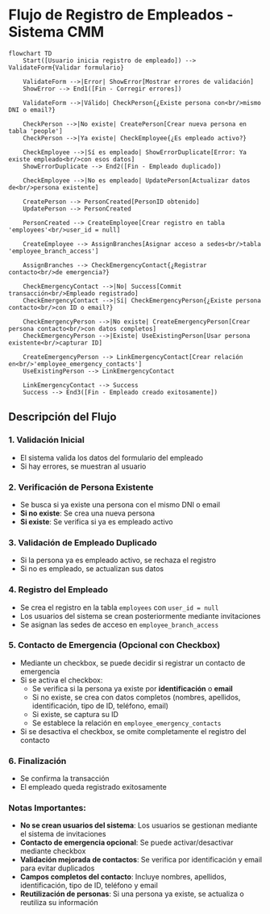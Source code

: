 # Flujo de Registro de Empleados - Sistema CMM

```mermaid
flowchart TD
    Start([Usuario inicia registro de empleado]) --> ValidateForm{Validar formulario}
    
    ValidateForm -->|Error| ShowError[Mostrar errores de validación]
    ShowError --> End1([Fin - Corregir errores])
    
    ValidateForm -->|Válido| CheckPerson{¿Existe persona con<br/>mismo DNI o email?}
    
    CheckPerson -->|No existe| CreatePerson[Crear nueva persona en tabla 'people']
    CheckPerson -->|Ya existe| CheckEmployee{¿Es empleado activo?}
    
    CheckEmployee -->|Sí es empleado| ShowErrorDuplicate[Error: Ya existe empleado<br/>con esos datos]
    ShowErrorDuplicate --> End2([Fin - Empleado duplicado])
    
    CheckEmployee -->|No es empleado| UpdatePerson[Actualizar datos de<br/>persona existente]
    
    CreatePerson --> PersonCreated[PersonID obtenido]
    UpdatePerson --> PersonCreated
    
    PersonCreated --> CreateEmployee[Crear registro en tabla 'employees'<br/>user_id = null]
    
    CreateEmployee --> AssignBranches[Asignar acceso a sedes<br/>tabla 'employee_branch_access']
    
    AssignBranches --> CheckEmergencyContact{¿Registrar contacto<br/>de emergencia?}
    
    CheckEmergencyContact -->|No| Success[Commit transacción<br/>Empleado registrado]
    CheckEmergencyContact -->|Sí| CheckEmergencyPerson{¿Existe persona contacto<br/>con ID o email?}
    
    CheckEmergencyPerson -->|No existe| CreateEmergencyPerson[Crear persona contacto<br/>con datos completos]
    CheckEmergencyPerson -->|Existe| UseExistingPerson[Usar persona existente<br/>capturar ID]
    
    CreateEmergencyPerson --> LinkEmergencyContact[Crear relación en<br/>'employee_emergency_contacts']
    UseExistingPerson --> LinkEmergencyContact
    
    LinkEmergencyContact --> Success
    Success --> End3([Fin - Empleado creado exitosamente])
```

## Descripción del Flujo

### 1. **Validación Inicial**
- El sistema valida los datos del formulario del empleado
- Si hay errores, se muestran al usuario

### 2. **Verificación de Persona Existente**
- Se busca si ya existe una persona con el mismo DNI o email
- **Si no existe**: Se crea una nueva persona
- **Si existe**: Se verifica si ya es empleado activo

### 3. **Validación de Empleado Duplicado**
- Si la persona ya es empleado activo, se rechaza el registro
- Si no es empleado, se actualizan sus datos

### 4. **Registro del Empleado**
- Se crea el registro en la tabla `employees` con `user_id = null`
- Los usuarios del sistema se crean posteriormente mediante invitaciones
- Se asignan las sedes de acceso en `employee_branch_access`

### 5. **Contacto de Emergencia (Opcional con Checkbox)**
- Mediante un checkbox, se puede decidir si registrar un contacto de emergencia
- Si se activa el checkbox:
  - Se verifica si la persona ya existe por **identificación** o **email**
  - Si no existe, se crea con datos completos (nombres, apellidos, identificación, tipo de ID, teléfono, email)
  - Si existe, se captura su ID
  - Se establece la relación en `employee_emergency_contacts`
- Si se desactiva el checkbox, se omite completamente el registro del contacto

### 6. **Finalización**
- Se confirma la transacción
- El empleado queda registrado exitosamente

### Notas Importantes:
- **No se crean usuarios del sistema**: Los usuarios se gestionan mediante el sistema de invitaciones
- **Contacto de emergencia opcional**: Se puede activar/desactivar mediante checkbox
- **Validación mejorada de contactos**: Se verifica por identificación y email para evitar duplicados
- **Campos completos del contacto**: Incluye nombres, apellidos, identificación, tipo de ID, teléfono y email
- **Reutilización de personas**: Si una persona ya existe, se actualiza o reutiliza su información